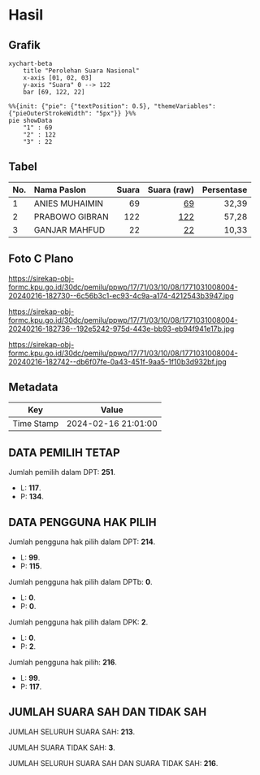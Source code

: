 # Hasil

## Grafik

```mermaid
xychart-beta
    title "Perolehan Suara Nasional"
    x-axis [01, 02, 03]
    y-axis "Suara" 0 --> 122
    bar [69, 122, 22]
```

```mermaid
%%{init: {"pie": {"textPosition": 0.5}, "themeVariables": {"pieOuterStrokeWidth": "5px"}} }%%
pie showData
    "1" : 69
    "2" : 122
    "3" : 22
```

## Tabel

| No. | Nama Paslon    | Suara | Suara (raw) | Persentase |
|:--- |:-------------- | -----:| -----------:| ----------:|
| 1   | ANIES MUHAIMIN | 69    | [69][p-1]   | 32,39      |
| 2   | PRABOWO GIBRAN | 122   | [122][p-2]  | 57,28      |
| 3   | GANJAR MAHFUD  | 22    | [22][p-3]   | 10,33      |


[p-1]: https://github.com/gigit-pemilu/pemilu-2024/blob/main/pilpres/hitung-suara/sub/17-bengkulu/sub/71-kota-bengkulu/sub/03-teluk-segara/sub/1008-bajak/sub/004-tps/sub/paslon-1.txt
[p-2]: https://github.com/gigit-pemilu/pemilu-2024/blob/main/pilpres/hitung-suara/sub/17-bengkulu/sub/71-kota-bengkulu/sub/03-teluk-segara/sub/1008-bajak/sub/004-tps/sub/paslon-2.txt
[p-3]: https://github.com/gigit-pemilu/pemilu-2024/blob/main/pilpres/hitung-suara/sub/17-bengkulu/sub/71-kota-bengkulu/sub/03-teluk-segara/sub/1008-bajak/sub/004-tps/sub/paslon-3.txt

## Foto C Plano

https://sirekap-obj-formc.kpu.go.id/30dc/pemilu/ppwp/17/71/03/10/08/1771031008004-20240216-182730--6c56b3c1-ec93-4c9a-a174-4212543b3947.jpg

https://sirekap-obj-formc.kpu.go.id/30dc/pemilu/ppwp/17/71/03/10/08/1771031008004-20240216-182736--192e5242-975d-443e-bb93-eb94f941e17b.jpg

https://sirekap-obj-formc.kpu.go.id/30dc/pemilu/ppwp/17/71/03/10/08/1771031008004-20240216-182742--db6f07fe-0a43-451f-9aa5-1f10b3d932bf.jpg


## Metadata

| Key        | Value               |
| ---------- | ------------------- |
| Time Stamp | 2024-02-16 21:01:00 |


## DATA PEMILIH TETAP

Jumlah pemilih dalam DPT: **251**.
 * L: **117**.
 * P: **134**.

## DATA PENGGUNA HAK PILIH

Jumlah pengguna hak pilih dalam DPT: **214**.
 * L: **99**.
 * P: **115**.

Jumlah pengguna hak pilih dalam DPTb: **0**.
 * L: **0**.
 * P: **0**.

Jumlah pengguna hak pilih dalam DPK: **2**.
 * L: **0**.
 * P: **2**.

Jumlah pengguna hak pilih: **216**.
 * L: **99**.
 * P: **117**.

## JUMLAH SUARA SAH DAN TIDAK SAH

JUMLAH SELURUH SUARA SAH: **213**.

JUMLAH SUARA TIDAK SAH: **3**.

JUMLAH SELURUH SUARA SAH DAN SUARA TIDAK SAH: **216**.


